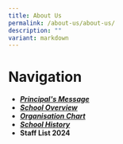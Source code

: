 ```yaml
---
title: About Us
permalink: /about-us/about-us/
description: ""
variant: markdown
---
```

# Navigation
* [***Principal's Message***](https://sites.google.com/moe.edu.sg/principal-message)
* [***School Overview***](https://sites.google.com/moe.edu.sg/school-overview)
* [***Organisation Chart***](https://sites.google.com/moe.edu.sg/organisation-chart)
* [***School History***](https://sites.google.com/moe.edu.sg/hgv-school-history)
* **Staff List 2024**
